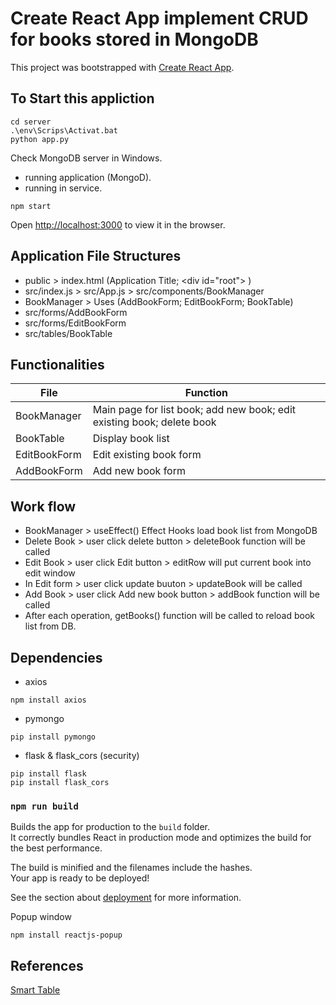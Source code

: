 # Create React App implement CRUD for books stored in MongoDB

This project was bootstrapped with [Create React App](https://github.com/facebook/create-react-app).

## To Start this appliction
```
cd server
.\env\Scrips\Activat.bat
python app.py
```
Check MongoDB server in Windows.
  - running application (MongoD).
  - running in service.

```
npm start
```
Open [http://localhost:3000](http://localhost:3000) to view it in the browser.

## Application File Structures
* public > index.html (Application Title; \<div id="root"\> )
* src/index.js >  src/App.js > src/components/BookManager
* BookManager > Uses (AddBookForm; EditBookForm; BookTable)
* src/forms/AddBookForm
* src/forms/EditBookForm
* src/tables/BookTable

## Functionalities
File | Function
|---|---|
BookManager  | Main page for list book; add new book; edit existing book; delete book
BookTable    | Display book list
EditBookForm | Edit existing book form
AddBookForm  | Add new book form

## Work flow
* BookManager > useEffect() Effect Hooks load book list from MongoDB
* Delete Book > user click delete button > deleteBook function will be called
* Edit Book > user click Edit button > editRow will put current book into edit window
* In Edit form > user click update buuton > updateBook will be called
* Add Book > user click Add new book button > addBook function will be called
* After each operation, getBooks() function will be called to reload book list from DB.

## Dependencies 
* axios
```
npm install axios
```
* pymongo
```
pip install pymongo
```

* flask & flask_cors (security)
```
pip install flask
pip install flask_cors
```


### `npm run build`

Builds the app for production to the `build` folder.<br />
It correctly bundles React in production mode and optimizes the build for the best performance.

The build is minified and the filenames include the hashes.<br />
Your app is ready to be deployed!

See the section about [deployment](https://facebook.github.io/create-react-app/docs/deployment) for more information.

Popup window
```
npm install reactjs-popup

```

## References
[Smart Table](https://blog.logrocket.com/complete-guide-building-smart-data-table-react/)